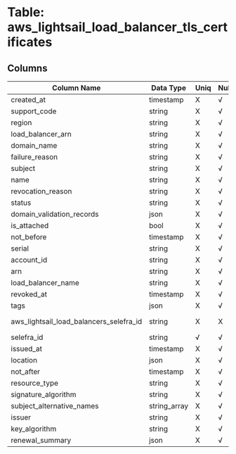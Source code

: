 # Table: aws_lightsail_load_balancer_tls_certificates

## Columns 

|  Column Name   |  Data Type  | Uniq | Nullable | Description | 
|  ----  | ----  | ----  | ----  | ---- | 
| created_at | timestamp | X | √ |  | 
| support_code | string | X | √ |  | 
| region | string | X | √ |  | 
| load_balancer_arn | string | X | √ |  | 
| domain_name | string | X | √ |  | 
| failure_reason | string | X | √ |  | 
| subject | string | X | √ |  | 
| name | string | X | √ |  | 
| revocation_reason | string | X | √ |  | 
| status | string | X | √ |  | 
| domain_validation_records | json | X | √ |  | 
| is_attached | bool | X | √ |  | 
| not_before | timestamp | X | √ |  | 
| serial | string | X | √ |  | 
| account_id | string | X | √ |  | 
| arn | string | X | √ |  | 
| load_balancer_name | string | X | √ |  | 
| revoked_at | timestamp | X | √ |  | 
| tags | json | X | √ |  | 
| aws_lightsail_load_balancers_selefra_id | string | X | X | fk to aws_lightsail_load_balancers.selefra_id | 
| selefra_id | string | √ | √ | random id | 
| issued_at | timestamp | X | √ |  | 
| location | json | X | √ |  | 
| not_after | timestamp | X | √ |  | 
| resource_type | string | X | √ |  | 
| signature_algorithm | string | X | √ |  | 
| subject_alternative_names | string_array | X | √ |  | 
| issuer | string | X | √ |  | 
| key_algorithm | string | X | √ |  | 
| renewal_summary | json | X | √ |  | 


